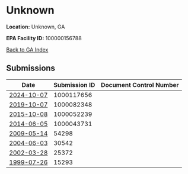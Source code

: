 # Unknown

**Location:** Unknown, GA

**EPA Facility ID:** 100000156788

[Back to GA Index](../../index.md)

## Submissions

| Date | Submission ID | Document Control Number |
|------|--------------|-------------------------|
| [2024-10-07](submissions/1000117656.md) | 1000117656 |  |
| [2019-10-07](submissions/1000082348.md) | 1000082348 |  |
| [2015-10-08](submissions/1000052239.md) | 1000052239 |  |
| [2014-06-05](submissions/1000043731.md) | 1000043731 |  |
| [2009-05-14](submissions/54298.md) | 54298 |  |
| [2004-06-03](submissions/30542.md) | 30542 |  |
| [2002-03-28](submissions/25372.md) | 25372 |  |
| [1999-07-26](submissions/15293.md) | 15293 |  |
